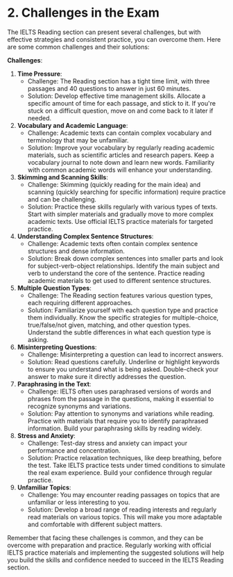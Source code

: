 # 2. Challenges in the Exam

The IELTS Reading section can present several challenges, but with effective strategies and consistent practice, you can overcome them. Here are some common challenges and their solutions:

**Challenges**:

1. **Time Pressure**:
    - Challenge: The Reading section has a tight time limit, with three passages and 40 questions to answer in just 60 minutes.
    - Solution: Develop effective time management skills. Allocate a specific amount of time for each passage, and stick to it. If you're stuck on a difficult question, move on and come back to it later if needed.
2. **Vocabulary and Academic Language**:
    - Challenge: Academic texts can contain complex vocabulary and terminology that may be unfamiliar.
    - Solution: Improve your vocabulary by regularly reading academic materials, such as scientific articles and research papers. Keep a vocabulary journal to note down and learn new words. Familiarity with common academic words will enhance your understanding.
3. **Skimming and Scanning Skills**:
    - Challenge: Skimming (quickly reading for the main idea) and scanning (quickly searching for specific information) require practice and can be challenging.
    - Solution: Practice these skills regularly with various types of texts. Start with simpler materials and gradually move to more complex academic texts. Use official IELTS practice materials for targeted practice.
4. **Understanding Complex Sentence Structures**:
    - Challenge: Academic texts often contain complex sentence structures and dense information.
    - Solution: Break down complex sentences into smaller parts and look for subject-verb-object relationships. Identify the main subject and verb to understand the core of the sentence. Practice reading academic materials to get used to different sentence structures.
5. **Multiple Question Types**:
    - Challenge: The Reading section features various question types, each requiring different approaches.
    - Solution: Familiarize yourself with each question type and practice them individually. Know the specific strategies for multiple-choice, true/false/not given, matching, and other question types. Understand the subtle differences in what each question type is asking.
6. **Misinterpreting Questions**:
    - Challenge: Misinterpreting a question can lead to incorrect answers.
    - Solution: Read questions carefully. Underline or highlight keywords to ensure you understand what is being asked. Double-check your answer to make sure it directly addresses the question.
7. **Paraphrasing in the Text**:
    - Challenge: IELTS often uses paraphrased versions of words and phrases from the passage in the questions, making it essential to recognize synonyms and variations.
    - Solution: Pay attention to synonyms and variations while reading. Practice with materials that require you to identify paraphrased information. Build your paraphrasing skills by reading widely.
8. **Stress and Anxiety**:
    - Challenge: Test-day stress and anxiety can impact your performance and concentration.
    - Solution: Practice relaxation techniques, like deep breathing, before the test. Take IELTS practice tests under timed conditions to simulate the real exam experience. Build your confidence through regular practice.
9. **Unfamiliar Topics**:
    - Challenge: You may encounter reading passages on topics that are unfamiliar or less interesting to you.
    - Solution: Develop a broad range of reading interests and regularly read materials on various topics. This will make you more adaptable and comfortable with different subject matters.

Remember that facing these challenges is common, and they can be overcome with preparation and practice. Regularly working with official IELTS practice materials and implementing the suggested solutions will help you build the skills and confidence needed to succeed in the IELTS Reading section.